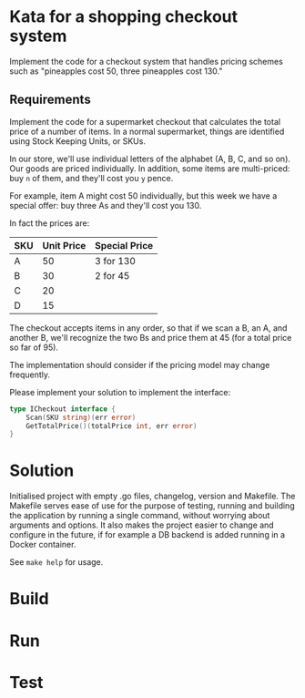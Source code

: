 # Kata for a shopping checkout system

Implement the code for a checkout system that handles pricing schemes such as "pineapples cost 50, three pineapples cost 130."

## Requirements
Implement the code for a supermarket checkout that calculates the total price of a number of items. In a normal supermarket, things are identified using Stock Keeping Units, or SKUs. 

In our store, we'll use individual letters of the alphabet (A, B, C, and so on). Our goods are priced individually. 
In addition, some items are multi-priced: buy `n` of them, and they'll cost you `y` pence. 

For example, item A might cost 50 individually, but this week we have a special offer: buy three As and they'll cost you 130. 

In fact the prices are:

| SKU | Unit Price | Special Price |
|-----|------------|---------------|
| A   | 50         | 3 for 130     |
| B   | 30         | 2 for 45      |
| C   | 20         |               |
| D   | 15         |               |
 
The checkout accepts items in any order, so that if we scan a B, an A, and another B, we'll recognize the two Bs and price them at 45 (for a total price so far of 95). 

The implementation should consider if the pricing model may change frequently.

Please implement your solution to implement the interface:
 
```go
type ICheckout interface {
    Scan(SKU string)(err error)
    GetTotalPrice()(totalPrice int, err error)
}
```

# Solution

Initialised project with empty .go files, changelog, version and Makefile. 
The Makefile serves ease of use for the purpose of testing, running and building the application by running a single command, without worrying about arguments and options.
It also makes the project easier to change and configure in the future, if for example a DB backend is added running in a Docker container. 

See `make help` for usage. 

# Build
 
# Run 

# Test

